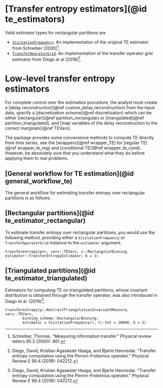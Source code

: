 # [Transfer entropy estimators](@id te_estimators)

Valid estimator types for rectangular partitions are 

- [`VisitationFrequency`](@ref). An implementation of the original TE estimator from Schreiber (2000)[^1].
- [`TransferOperatorGrid`](@ref). An implementation of the transfer operator grid estimator from Diego et al (2019)[^2].

[^1]:
    Schreiber, Thomas. "Measuring information transfer." Physical review letters 85.2 (2000): 461.
[^2]:
    Diego, David, Kristian Agasøster Haaga, and Bjarte Hannisdal. "Transfer entropy computation using the Perron-Frobenius operator." Physical Review E 99.4 (2019): 042212.

# Low-level transfer entropy estimators

For complete control over the estimation procedure, the analyst must create a [delay 
reconstruction](@ref custom_delay_reconstruction) from the input data, specify a [discretization scheme](@ref discretization) which can be either [rectangular](@ref partition_rectangular) or [triangulated](@ref partition_triangulated), and [map variables of the delay reconstruction to the correct 
marginals](@ref TEVars).

The package provides some convenience methods to compute TE directly from time series, see the [wrappers](@ref wrapper_TE) for
[regular TE](@ref wrapper_te_reg) and [conditional TE](@ref wrapper_te_cond). However, be absolutely sure that you understand what they do before applying them to real problems.

## [General workflow for TE estimation](@id general_workflow_te)

The general workflow for estimating transfer entropy over rectangular partitions is as follows.

## [Rectangular partitions](@id te_estimator_rectangular)

To estimate transfer entropy over rectangular partitions, you would use the following method, providing
either a `VisitationFrequency` or `TransferOperatorGrid` instance to the `estimator` argument.

```@docs
transferentropy(pts, vars::TEVars, ϵ::RectangularBinning, estimator::TransferEntropyEstimator; b = 2)
```


## [Triangulated partitions](@id te_estimator_triangulated)

Estimators for computing TE on triangulated partitions, whose invariant distribution is obtained 
through the transfer operator, was also introduced in Diego et al. (2019)[^2].

```@docs
transferentropy(μ::AbstractTriangulationInvariantMeasure, vars::TEVars,
        binning_scheme::RectangularBinning;
        estimator = VisitationFrequency(), n::Int = 10000, b = 2)
```

[^1]:
    Schreiber, Thomas. "Measuring information transfer." Physical review letters 85.2 (2000): 461.
[^2]:
    Diego, David, Kristian Agasøster Haaga, and Bjarte Hannisdal. "Transfer entropy computation using the Perron-Frobenius operator." Physical Review E 99.4 (2019): 042212.

